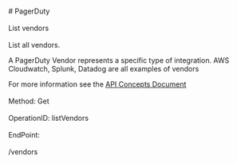 <br>#     PagerDuty</br>
<br>List vendors</br>
<br>List all vendors.

A PagerDuty Vendor represents a specific type of integration. AWS Cloudwatch, Splunk, Datadog are all examples of vendors

For more information see the [API Concepts Document](../../docs/CONCEPTS.md#vendors)
</br>
<br>Method: Get</br>
<br>OperationID: listVendors</br>
<br>EndPoint:</br>
<br>/vendors</br>
